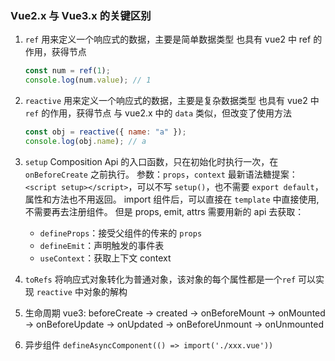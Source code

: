 ### Vue2.x 与 Vue3.x 的关键区别

1. `ref`
   用来定义一个响应式的数据，主要是简单数据类型
   也具有 vue2 中 ref 的作用，获得节点
   ```js
   const num = ref(1);
   console.log(num.value); // 1
   ```
2. `reactive`
   用来定义一个响应式的数据，主要是复杂数据类型
   也具有 vue2 中 `ref` 的作用，获得节点
   与 vue2.x 中的 `data` 类似，但改变了使用方法

   ```js
   const obj = reactive({ name: "a" });
   console.log(obj.name); // a
   ```

3. `setup`
   Composition Api 的入口函数，只在初始化时执行一次，在 `onBeforeCreate` 之前执行。
   参数：`props`，`context`
   最新语法糖提案：`<script setup></script>`，可以不写 `setup()`，也不需要 `export default`，属性和方法也不用返回。
   import 组件后，可以直接在 `template` 中直接使用,不需要再去注册组件。
   但是 props, emit, attrs 需要用新的 api 去获取：
   - `defineProps`：接受父组件的传来的 `props`
   - `defineEmit`：声明触发的事件表
   - `useContext`：获取上下文 context
4. `toRefs`
   将响应式对象转化为普通对象，该对象的每个属性都是一个`ref`
   可以实现 `reactive` 中对象的解构
5. 生命周期
   vue3: beforeCreate -> created -> onBeforeMount -> onMounted -> onBeforeUpdate -> onUpdated -> onBeforeUnmount -> onUnmounted
6. 异步组件
   `defineAsyncComponent(() => import('./xxx.vue'))`
